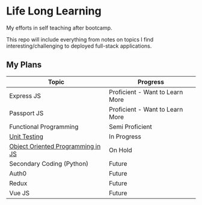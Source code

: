 # Life Long Learning

My efforts in self teaching after bootcamp.

This repo will include everything from notes on topics I find interesting/challenging to deployed full-stack applications.

## My Plans

| Topic                                               | Progress                        |
| --------------------------------------------------- | ------------------------------- |
| Express JS                                          | Proficient - Want to Learn More |
| Passport JS                                         | Proficient - Want to Learn More |
| Functional Programming                              | Semi Proficient                 |
| [Unit Testing](UnitTesting)                         | In Progress                     |
| [Object Oriented Programming in JS](ObjectOriented) | On Hold                         |
| Secondary Coding (Python)                           | Future                          |
| Auth0                                               | Future                          |
| Redux                                               | Future                          |
| Vue JS                                              | Future                          |

<!-- Unit Testing
https://www.youtube.com/watch?v=Eu35xM76kKY&list=PL0zVEGEvSaeF_zoW9o66wa_UCNE3a7BEr
-->

<!-- Contstructors back to basics OOP
    https://www.youtube.com/watch?v=rlLuL3jYLvA
    Bind and basics
    https://www.youtube.com/watch?v=GhbhD1HR5vk&list=PL0zVEGEvSaeHBZFy6Q8731rcwk0Gtuxub
-->

<!-- Binding
https://www.youtube.com/watch?v=PIkA60I0dKU&index=2&list=PL0zVEGEvSaeHBZFy6Q8731rcwk0Gtuxub
-->

<!-- Prototype
  https://www.youtube.com/watch?v=YkoelSTUy7A&list=PL0zVEGEvSaeHBZFy6Q8731rcwk0Gtuxub&index=3
-->
